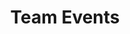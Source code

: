 ---
layout: default
title: Team Events
description: "Alone we can do so little, together we can do so much."
---